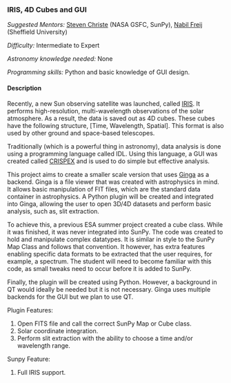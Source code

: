 ### IRIS, 4D Cubes and GUI

*Suggested Mentors:* [Steven Christe](http://github.com/ehsteve) (NASA GSFC, SunPy), [Nabil Freij](https://github.com/nabobalis) (Sheffield University)

*Difficulty:* Intermediate to Expert

*Astronomy knowledge needed:* None

*Programming skills:* Python and basic knowledge of GUI design.

#### Description

Recently, a new Sun observing satellite was launched, called [IRIS](http://iris.lmsal.com).
It performs high-resolution, multi-wavelength observations of the solar atmosphere.
As a result, the data is saved out as 4D cubes. These cubes have the following structure, [Time, Wavelength, Spatial].
This format is also used by other ground and space-based telescopes.

Traditionally (which is a powerful thing in astronomy), data analysis is done using a programming language called IDL.
Using this language, a GUI was created called [CRISPEX](http://folk.uio.no/gregal/crispex/) and is used to do simple but effective analysis.

This project aims to create a smaller scale version that uses [Ginga](http://ejeschke.github.io/ginga/) as a backend.
Ginga is a file viewer that was created with astrophysics in mind.
It allows basic manipulation of FIT files, which are the standard data container in astrophysics.
A Python plugin will be created and integrated into Ginga, allowing the user to open 3D/4D datasets and perform basic analysis, such as, slit extraction.

To achieve this, a previous ESA summer project created a cube class.
While it was finished, it was never integrated into SunPy.
The code was created to hold and manipulate complex datatypes.
It is similar in style to the SunPy Map Class and follows that convention.
It however, has extra features enabling specific data formats to be extracted that the user requires, for example, a spectrum.
The student will need to become familiar with this code, as small tweaks need to occur before it is added to SunPy.

Finally, the plugin will be created using Python.
However, a background in QT would ideally be needed but it is not necessary.
Ginga uses multiple backends for the GUI but we plan to use QT.

Plugin Features:

1. Open FITS file and call the correct SunPy Map or Cube class.
1. Solar coordinate integration.
1. Perform slit extraction with the ability to choose a time and/or wavelength range.

Sunpy Feature:

1. Full IRIS support.
